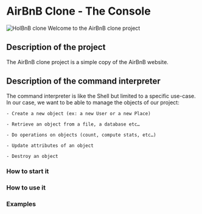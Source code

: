 # AirBnB Clone - The Console

  
![HolBnB clone](https://github.com/monoprosito/AirBnB_clone/blob/feature/console/hBnB.png?raw=true)
Welcome to the AirBnB clone project

  

## Description of the project

   The AirBnB clone project is a simple copy of the AirBnB website. 

  

## Description of the command interpreter

   The command interpreter is like the Shell but limited to a specific use-case.
In our case, we want to be able to manage the objects of our project:

	- Create a new object (ex: a new User or a new Place)

	- Retrieve an object from a file, a database etc…

	- Do operations on objects (count, compute stats, etc…)

	- Update attributes of an object

	- Destroy an object


### How to start it

### How to use it
	
### Examples
